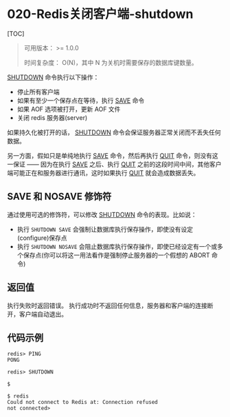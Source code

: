 # 020-Redis关闭客户端-shutdown

[TOC]

> 可用版本： >= 1.0.0
>
> 时间复杂度： O(N)，其中 N 为关机时需要保存的数据库键数量。

[SHUTDOWN](http://redisdoc.com/client_and_server/shutdown.html#shutdown) 命令执行以下操作：

- 停止所有客户端
- 如果有至少一个保存点在等待，执行 [SAVE](http://redisdoc.com/persistence/save.html#save) 命令
- 如果 AOF 选项被打开，更新 AOF 文件
- 关闭 redis 服务器(server)

如果持久化被打开的话， [SHUTDOWN](http://redisdoc.com/client_and_server/shutdown.html#shutdown) 命令会保证服务器正常关闭而不丢失任何数据。

另一方面，假如只是单纯地执行 [SAVE](http://redisdoc.com/persistence/save.html#save) 命令，然后再执行 [QUIT](http://redisdoc.com/client_and_server/quit.html#quit) 命令，则没有这一保证 —— 因为在执行 [SAVE](http://redisdoc.com/persistence/save.html#save) 之后、执行 [QUIT](http://redisdoc.com/client_and_server/quit.html#quit) 之前的这段时间中间，其他客户端可能正在和服务器进行通讯，这时如果执行 [QUIT](http://redisdoc.com/client_and_server/quit.html#quit) 就会造成数据丢失。

## SAVE 和 NOSAVE 修饰符

通过使用可选的修饰符，可以修改 [SHUTDOWN](http://redisdoc.com/client_and_server/shutdown.html#shutdown) 命令的表现。比如说：

- 执行 `SHUTDOWN SAVE` 会强制让数据库执行保存操作，即使没有设定(configure)保存点
- 执行 `SHUTDOWN NOSAVE` 会阻止数据库执行保存操作，即使已经设定有一个或多个保存点(你可以将这一用法看作是强制停止服务器的一个假想的 ABORT 命令)

## 返回值

执行失败时返回错误。 执行成功时不返回任何信息，服务器和客户端的连接断开，客户端自动退出。

## 代码示例

```
redis> PING
PONG

redis> SHUTDOWN

$

$ redis
Could not connect to Redis at: Connection refused
not connected>
```

